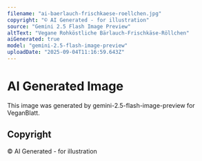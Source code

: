```yaml
---
filename: "ai-baerlauch-frischkaese-roellchen.jpg"
copyright: "© AI Generated - for illustration"
source: "Gemini 2.5 Flash Image Preview"
altText: "Vegane Rohköstliche Bärlauch-Frischkäse-Röllchen"
aiGenerated: true
model: "gemini-2.5-flash-image-preview"
uploadDate: "2025-09-04T11:16:59.643Z"
---
```


# AI Generated Image

This image was generated by gemini-2.5-flash-image-preview for VeganBlatt.

## Copyright
© AI Generated - for illustration
